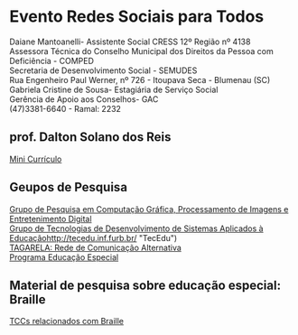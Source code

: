 # Evento Redes Sociais para Todos

Daiane Mantoanelli- Assistente Social CRESS 12º Região nº 4138  
Assessora Técnica do Conselho Municipal dos Direitos da Pessoa com Deficiência - COMPED  
Secretaria de Desenvolvimento Social - SEMUDES  
Rua Engenheiro Paul Werner, nº 726 - Itoupava Seca - Blumenau (SC)  
Gabriela Cristine de Sousa- Estagiária de Serviço Social  
Gerência de Apoio aos Conselhos- GAC  
(47)3381-6640 - Ramal: 2232  

## prof. Dalton Solano dos Reis

[Mini Currículo](https://github.com/dalton-reis "Mini Currículo")  

## Geupos de Pesquisa

[Grupo de Pesquisa em Computação Gráfica, Processamento de Imagens e Entretenimento Digital](http://gcg.inf.furb.br/ "GCG")  
[Grupo de Tecnologias de Desenvolvimento de Sistemas Aplicados à Educação](.<)http://tecedu.inf.furb.br/ "TecEdu")  
[TAGARELA: Rede de Comunicação Alternativa](http://gcg.inf.furb.br/?page_id=992 "Tagarela")  
[Programa Educação Especial](https://github.com/dalton-reis/programa_EducacaoEspecial "Programa Educação Especial")  

## Material de pesquisa sobre educação especial: Braille

[TCCs relacionados com Braille](Braille.md "TCCs relacionados com Braille")  
